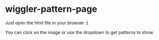 # wiggler-pattern-page

Just open the html file in your browser :)

You can click on the image or use the dropdown to get patterns to show.

